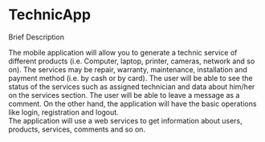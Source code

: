 # TechnicApp
Brief Description

The mobile application will allow you to generate a technic service of different products (i.e. Computer, laptop, printer, cameras, network and so on). The services may be repair, warranty, maintenance, installation and payment method (i.e. by cash or by card). The user will be able to see the status of the services such as assigned technician and data about him/her on the services section. The user will be able to leave a message as a comment. On the other hand, the application will have the basic operations like login, registration and logout.  
The application will use a web services to get information about users, products, services, comments and so on.
